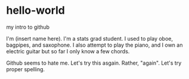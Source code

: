 # hello-world
my intro to github


I'm (insert name here). I'm a stats grad student. I used to play oboe, bagpipes, and saxophone. I also attempt to play the piano, and I own an electric guitar but so far I only know a few chords.

Github seems to hate me. Let's try this asgain. Rather, "again". Let's try proper spelling.
